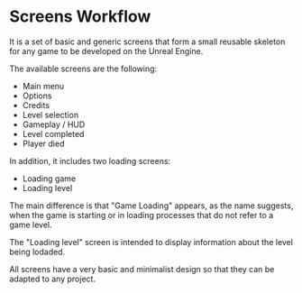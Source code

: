# Screens Workflow

It is a set of basic and generic screens that form a small reusable skeleton for any game to be developed on the Unreal Engine.

The available screens are the following:

- Main menu
- Options
- Credits
- Level selection
- Gameplay / HUD
- Level completed
- Player died

In addition, it includes two loading screens:
- Loading game
- Loading level

The main difference is that "Game Loading" appears, as the name suggests, when the game is starting or in loading processes that do not refer to a game level.

The "Loading level" screen is intended to display information about the level being lodaded.

All screens have a very basic and minimalist design so that they can be adapted to any project.
